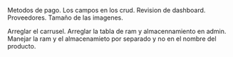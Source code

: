 Metodos de pago.
Los campos en los crud.
Revision de dashboard.
Proveedores.
Tamaño de las imagenes.


Arreglar el carrusel.
Arreglar la tabla de ram y almacennamiento en admin.
Manejar la ram y el almacenamieto por separado y no en el nombre del producto.